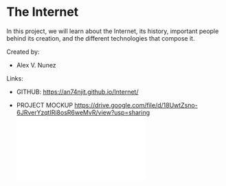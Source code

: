 # The Internet
In this project, we will learn about the Internet, its history, important 
people behind its creation, and the different technologies that compose it.

Created by:
* Alex V. Nunez

Links:

* GITHUB:
https://an74njit.github.io/Internet/

* PROJECT  MOCKUP
https://drive.google.com/file/d/18UwtZsno-6JRverYzqtIRi8osR6weMvR/view?usp=sharing
![Pdf](pictures/Internet.pdf)
